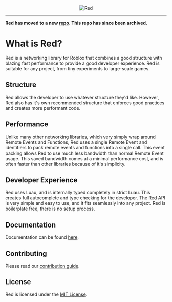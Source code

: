 <div align="center">
	<img src="docs/public/logo.png" alt="Red" />
</div>

<hr />

**Red has moved to a new [repo](https://github.com/red-blox/red/). This repo has since been archived.**

# What is Red?

Red is a networking library for Roblox that combines a good structure with blazing fast performance to provide a good developer experience. Red is suitable for any project, from tiny experiments to large-scale games.

## Structure

Red allows the developer to use whatever structure they'd like. However, Red also has it's own recommended structure that enforces good practices and creates more performant code.

## Performance

Unlike many other networking libraries, which very simply wrap around Remote Events and Functions, Red uses a single Remote Event and identifiers to pack remote events and functions into a single call. This event packing allows Red to use much less bandwidth than normal Remote Event usage. This saved bandwidth comes at a minimal performance cost, and is often faster than other libraries because of it's simplicity.

## Developer Experience

Red uses Luau, and is internally typed completely in strict Luau. This creates full autocomplete and type checking for the developer. The Red API is very simple and easy to use, and it fits seamlessly into any project. Red is boilerplate free, there is no setup process.

## Documentation

Documentation can be found [here](https://redblox.dev).

## Contributing

Please read our [contribution guide](CONTRIBUTING.md).

## License

Red is licensed under the [MIT License](LICENSE).
